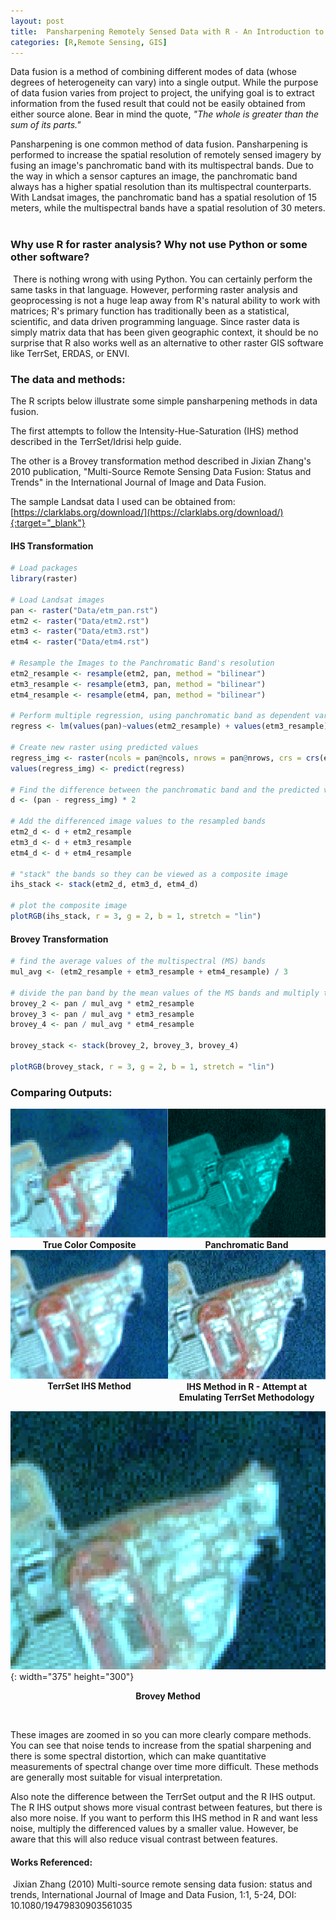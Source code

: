 ```yaml
---
layout: post
title:  Pansharpening Remotely Sensed Data with R - An Introduction to Data Fusion
categories: [R,Remote Sensing, GIS]
---
```


Data fusion is a method of combining different modes of data (whose degrees of heterogeneity can vary) into a single output. While the purpose of data fusion varies from project to project, the unifying goal is to extract information from the fused result that could not be easily obtained from either source alone. Bear in mind the quote, *"The whole is greater than the sum of its parts."*

Pansharpening is one common method of data fusion. Pansharpening is performed to increase the spatial resolution of remotely sensed imagery by fusing an image's panchromatic band with its multispectral bands. Due to the way in which a sensor captures an image, the panchromatic band always has a higher spatial resolution than its multispectral counterparts. With Landsat images, the panchromatic band has a spatial resolution of 15 meters, while the multispectral bands have a spatial resolution of 30 meters. ​

### Why use R for raster analysis? Why not use Python or some other software?
​
There is nothing wrong with using Python. You can certainly perform the same tasks in that language. However, performing raster analysis and geoprocessing is not a huge leap away from R's natural ability to work with matrices; R's primary function has traditionally been as a statistical, scientific, and data driven programming language. Since raster data is simply matrix data that has been given geographic context, it should be no surprise that R also works well as an alternative to other raster GIS software like TerrSet, ERDAS, or ENVI.

### The data and methods:

The R scripts below illustrate some simple pansharpening methods in data fusion.

The first attempts to follow the Intensity-Hue-Saturation (IHS) method described in the TerrSet/Idrisi help guide.

The other is a Brovey transformation method described in Jixian Zhang's 2010 publication, "Multi-Source Remote Sensing Data Fusion: Status and Trends" in the International Journal of Image and Data Fusion.

The sample Landsat data I used can be obtained from: [https://clarklabs.org/download/](https://clarklabs.org/download/){:target="_blank"}


#### IHS Transformation
```R
# Load packages
library(raster)

# Load Landsat images
pan <- raster("Data/etm_pan.rst")
etm2 <- raster("Data/etm2.rst")
etm3 <- raster("Data/etm3.rst")
etm4 <- raster("Data/etm4.rst")

# Resample the Images to the Panchromatic Band's resolution
etm2_resample <- resample(etm2, pan, method = "bilinear")
etm3_resample <- resample(etm3, pan, method = "bilinear")
etm4_resample <- resample(etm4, pan, method = "bilinear")

# Perform multiple regression, using panchromatic band as dependent variable
regress <- lm(values(pan)~values(etm2_resample) + values(etm3_resample) + values(etm4_resample))

# Create new raster using predicted values
regress_img <- raster(ncols = pan@ncols, nrows = pan@nrows, crs = crs(etm2), ext = extent(pan))
values(regress_img) <- predict(regress)

# Find the difference between the panchromatic band and the predicted values, and highlight differences via multiplication
d <- (pan - regress_img) * 2

# Add the differenced image values to the resampled bands
etm2_d <- d + etm2_resample
etm3_d <- d + etm3_resample
etm4_d <- d + etm4_resample

# "stack" the bands so they can be viewed as a composite image
ihs_stack <- stack(etm2_d, etm3_d, etm4_d)

# plot the composite image
plotRGB(ihs_stack, r = 3, g = 2, b = 1, stretch = "lin")
```

#### Brovey Transformation
```R
# find the average values of the multispectral (MS) bands
mul_avg <- (etm2_resample + etm3_resample + etm4_resample) / 3

# divide the pan band by the mean values of the MS bands and multiply that back into each MS band
brovey_2 <- pan / mul_avg * etm2_resample
brovey_3 <- pan / mul_avg * etm3_resample
brovey_4 <- pan / mul_avg * etm4_resample

brovey_stack <- stack(brovey_2, brovey_3, brovey_4)

plotRGB(brovey_stack, r = 3, g = 2, b = 1, stretch = "lin")
```

### Comparing Outputs:

<div style="display: flex;">
    <div style="flex: 50%; text-align: center;">
        <img src="/images/tcc_orig.png" alt="True Color Composite">
        <div style="font-weight: bold;">True Color Composite</div>
    </div>
    <div style="flex: 50%; text-align: center;">
        <img src="/images/pan_orig.png" alt="Panchromatic Band">
        <div style="font-weight: bold;">Panchromatic Band</div>
    </div>
</div>

<div style="display: flex;">
    <div style="flex: 50%; text-align: center;">
        <img src="/images/terrset-img_orig.png" alt="TerrSet IHS Method">
        <div style="font-weight: bold;">TerrSet IHS Method</div>
    </div>
    <div style="flex: 50%; text-align: center;">
        <img src="/images/r-ihs_1_orig.png" alt="Panchromatic Band">
        <div style="font-weight: bold;">IHS Method in R - Attempt at Emulating TerrSet Methodology</div>
    </div>
</div>

![Brovey Method](/images/brovey_orig.png){: width="375" height="300"}

<p style="text-align: center;"><b>Brovey Method</b></p>
<br/>

These images are zoomed in so you can more clearly compare methods. You can see that noise tends to increase from the spatial sharpening and there is some spectral distortion, which can make quantitative measurements of spectral change over time more difficult. These methods are generally most suitable for visual interpretation.

Also note the difference between the TerrSet output and the R IHS output. The R IHS output shows more visual contrast between features, but there is also more noise. If you want to perform this IHS method in R and want less noise, multiply the differenced values by a smaller value. However, be aware that this will also reduce visual contrast between features.

#### Works Referenced:
​
Jixian Zhang (2010) Multi-source remote sensing data fusion: status and trends, International Journal of Image and Data Fusion, 1:1, 5-24, DOI: 10.1080/19479830903561035